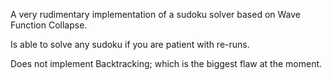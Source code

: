 A very rudimentary implementation of a sudoku solver based on Wave Function Collapse.

Is able to solve any sudoku if you are patient with re-runs. 

Does not implement Backtracking; which is the biggest flaw at the moment.